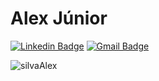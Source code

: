 # Alex Júnior
[![Linkedin Badge](https://img.shields.io/badge/-Alex%20Júnior-32C8D9?style=flat-square&logo=Linkedin&logoColor=white&link=//www.linkedin.com/in/alex-junior-7944323b/)](https://www.linkedin.com/in/alex-junior-7944323b/) [![Gmail Badge](https://img.shields.io/badge/-silva_jralex@hotmail.com-32C8D9?style=flat-square&logo=Gmail&logoColor=white&link=mailto:silva_jralex@hotmail.com)](mailto:silva_jralex@hotmail.com)

<p align="left"> <img src="https://komarev.com/ghpvc/?username=silvaAlex&color=32C8D9" alt="silvaAlex"/> </p>

